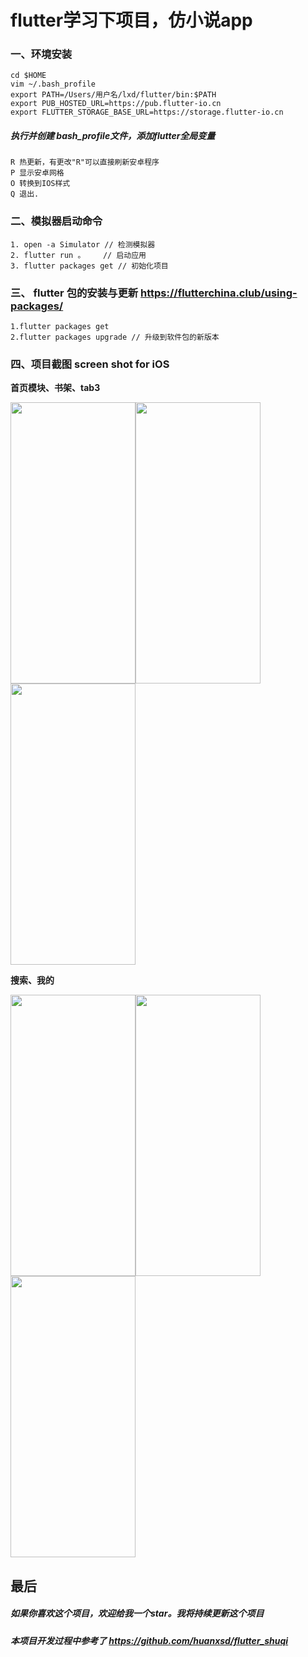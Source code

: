 # flutter学习下项目，仿小说app



### 一、环境安装
```
cd $HOME
vim ~/.bash_profile
export PATH=/Users/用户名/lxd/flutter/bin:$PATH
export PUB_HOSTED_URL=https://pub.flutter-io.cn
export FLUTTER_STORAGE_BASE_URL=https://storage.flutter-io.cn
```
##### 执行并创建 bash_profile文件，添加flutter全局变量
```
R 热更新，有更改"R"可以直接刷新安卓程序
P 显示安卓网格
O 转换到IOS样式
Q 退出.
```

### 二、模拟器启动命令
```
1. open -a Simulator // 检测模拟器
2. flutter run 。    // 启动应用
3. flutter packages get // 初始化项目
```




### 三、 flutter 包的安装与更新 https://flutterchina.club/using-packages/
```
1.flutter packages get
2.flutter packages upgrade // 升级到软件包的新版本
```

### 四、项目截图 screen shot for iOS

 **首页模块、书架、tab3**
 
<img src="https://ycmalloss.hznmd.com/images/novel/index.png" width=200 height=450/><img src="https://ycmalloss.hznmd.com/images/novel/tab2.png" width=200 height=450/><img src="https://ycmalloss.hznmd.com/images/novel/tab3.png" width=200 height=450/>





**搜索、我的**
 
<img src="https://ycmalloss.hznmd.com/images/novel/search.png" width=200 height=450/><img src="https://ycmalloss.hznmd.com/images/novel/mine.png" width=200 height=450/><img src="https://ycmalloss.hznmd.com/images/novel/detail.png" width=200 height=450/>

## 最后
##### 如果你喜欢这个项目，欢迎给我一个star。我将持续更新这个项目
##### 本项目开发过程中参考了 https://github.com/huanxsd/flutter_shuqi